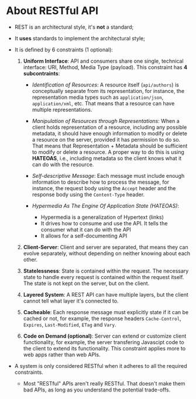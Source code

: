 # About RESTful API

- REST is an architectural style, it's **not** a standard;

- It **uses** standards to implement the architectural style;

- It is defined by 6 constraints (1 optional):

    1. **Uniform Interface**: API and consumers share one single, technical interface: URI, Method, Media Type (payload). This constraint has **4 subcontraints**:

        - *Identification of Resources*: A resource itself (`api/authors`) is conceptually separate from its representation, for instance, the representation media types such as `application/json`, `application/xml`, etc. That means that a resource can have multiple representations.

        - *Manipulation of Resources through Representations*: When a client holds representation of a resource, including any possible metadata, it should have enough information to modify or delete a resource on the server, provided it has permission to do so. That means that Representation + Metadata should be sufficient to modify or delete a resource. A proper way to do this is using **HATEOAS**, i.e., including metadata so the client knows what it can do with the resource.

        - *Self-descriptive Message*: Each message must include enough information to describe how to process the message, for instance, the request body using the `Accept` header and the response body using the `Content-Type` header. 

        - *Hypermedia As The Engine Of Application State (HATEOAS)*:
            
            - Hypermedia is a generalization of Hypertext (links)
            - It drives how to consume and use the API. It tells the consumer what it can do with the API
            - It allows for a self-documenting API
    
    1. **Client-Server**: Client and server are separated, that means they can evolve separately, without depending on neither knowing about each other.

    1. **Statelessness**: State is contained within the request. The necessary state to handle every request is contained within the request itself. The state is not kept on the server, but on the client.

    1. **Layered System**: A REST API can have multiple layers, but the client cannot tell what layer it's connected to.

    1. **Cacheable**: Each response message must explicitly state if it can be cached or not, for example, the response headers `Cache-Control`, `Expires`, `Last-Modified`, `ETag` and `Vary`.

    1. **Code on Demand (optional)**: Server can extend or customize client functionality, for example, the server transfering Javascipt code to the client to extend its functionality. This constraint applies more to web apps rather than web APIs.

- A system is only considered RESTful when it adheres to all the required constraints.
    
    - Most "RESTful" APIs aren't really RESTful. That doesn't make them bad APIs, as long as you understand the potential trade-offs.